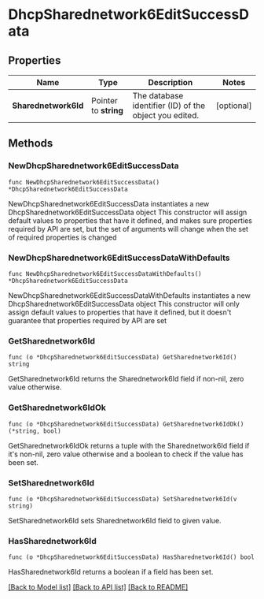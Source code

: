 # DhcpSharednetwork6EditSuccessData

## Properties

Name | Type | Description | Notes
------------ | ------------- | ------------- | -------------
**Sharednetwork6Id** | Pointer to **string** | The database identifier (ID) of the object you edited. | [optional] 

## Methods

### NewDhcpSharednetwork6EditSuccessData

`func NewDhcpSharednetwork6EditSuccessData() *DhcpSharednetwork6EditSuccessData`

NewDhcpSharednetwork6EditSuccessData instantiates a new DhcpSharednetwork6EditSuccessData object
This constructor will assign default values to properties that have it defined,
and makes sure properties required by API are set, but the set of arguments
will change when the set of required properties is changed

### NewDhcpSharednetwork6EditSuccessDataWithDefaults

`func NewDhcpSharednetwork6EditSuccessDataWithDefaults() *DhcpSharednetwork6EditSuccessData`

NewDhcpSharednetwork6EditSuccessDataWithDefaults instantiates a new DhcpSharednetwork6EditSuccessData object
This constructor will only assign default values to properties that have it defined,
but it doesn't guarantee that properties required by API are set

### GetSharednetwork6Id

`func (o *DhcpSharednetwork6EditSuccessData) GetSharednetwork6Id() string`

GetSharednetwork6Id returns the Sharednetwork6Id field if non-nil, zero value otherwise.

### GetSharednetwork6IdOk

`func (o *DhcpSharednetwork6EditSuccessData) GetSharednetwork6IdOk() (*string, bool)`

GetSharednetwork6IdOk returns a tuple with the Sharednetwork6Id field if it's non-nil, zero value otherwise
and a boolean to check if the value has been set.

### SetSharednetwork6Id

`func (o *DhcpSharednetwork6EditSuccessData) SetSharednetwork6Id(v string)`

SetSharednetwork6Id sets Sharednetwork6Id field to given value.

### HasSharednetwork6Id

`func (o *DhcpSharednetwork6EditSuccessData) HasSharednetwork6Id() bool`

HasSharednetwork6Id returns a boolean if a field has been set.


[[Back to Model list]](../README.md#documentation-for-models) [[Back to API list]](../README.md#documentation-for-api-endpoints) [[Back to README]](../README.md)



